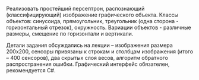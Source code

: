 Реализовать простейший персептрон, распознающий (классифицирующий) изображение графического объекта. Классы объектов: синусоида, прямоугольник, треугольник (одна сторона - горизонтальный отрезок), окружность. Вариации объектов - различные размеры, смещение по горизонтали и вертикали.

Детали задания обсуждались на лекции – изображения размера 200x200, сенсоры привязаны к строкам и столбцам изображения (итого – 400 сенсоров), два скрытых слоя весов, алгоритм обратного распространения ошибки. Графический интерфейс обязателен, рекомендуется C#.
